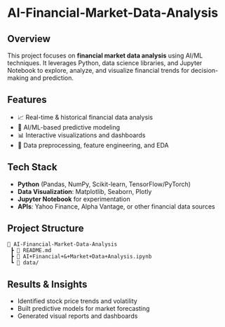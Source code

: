 # AI-Financial-Market-Data-Analysis

## Overview

This project focuses on **financial market data analysis** using AI/ML techniques. It leverages Python, data science libraries, and Jupyter Notebook to explore, analyze, and visualize financial trends for decision-making and prediction.

## Features

* 📈 Real-time & historical financial data analysis
* 🤖 AI/ML-based predictive modeling
* 📊 Interactive visualizations and dashboards
* 🧹 Data preprocessing, feature engineering, and EDA

## Tech Stack

* **Python** (Pandas, NumPy, Scikit-learn, TensorFlow/PyTorch)
* **Data Visualization**: Matplotlib, Seaborn, Plotly
* **Jupyter Notebook** for experimentation
* **APIs**: Yahoo Finance, Alpha Vantage, or other financial data sources

## Project Structure

```
📂 AI-Financial-Market-Data-Analysis
 ┣ 📜 README.md 
 ┣ 📓 AI+Financial+&+Market+Data+Analysis.ipynb
 ┗ 📂 data/   
```

## Results & Insights

* Identified stock price trends and volatility
* Built predictive models for market forecasting
* Generated visual reports and dashboards
